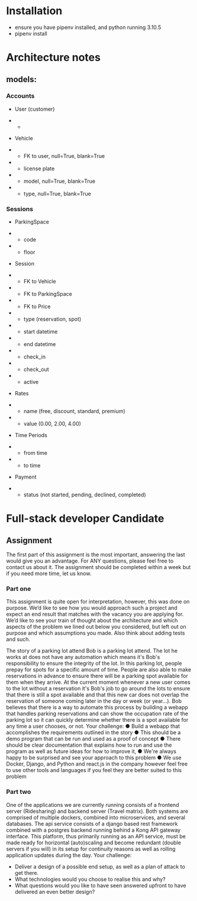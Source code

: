 # Installation

- ensure you have pipenv installed, and python running 3.10.5
- pipenv install

# Architecture notes

## models:

### Accounts

- User (customer)
- -

- Vehicle
- - FK to user, null=True, blank=True
- - license plate
- - model, null=True, blank=True
- - type, null=True, blank=True

### Sessions

- ParkingSpace
- - code
- - floor

- Session
- - FK to Vehicle
- - FK to ParkingSpace
- - FK to Price
- - type (reservation, spot)
- - start datetime
- - end datetime
- - check_in
- - check_out
- - active

- Rates
- - name (free, discount, standard, premium)
- - value (0.00, 2.00, 4.00)

- Time Periods
- - from time
- - to time

- Payment
- - status (not started, pending, declined, completed)

# Full-stack developer Candidate

## Assignment

The first part of this assignment is the most important, answering the last would give you an
advantage. For ANY questions, please feel free to contact us about it.
The assignment should be completed within a week but if you need more time, let us know.

### Part one

This assignment is quite open for interpretation, however, this was done on purpose. We’d like
to see how you would approach such a project and expect an end result that matches with the
vacancy you are applying for. We’d like to see your train of thought about the architecture and
which aspects of the problem we lined out below you considered, but left out on purpose and
which assumptions you made. Also think about adding tests and such.

The story of a parking lot attend
Bob is a parking lot attend. The lot he works at does not have any automation which means
it's Bob's responsibility to ensure the integrity of the lot. In this parking lot, people prepay for
spots for a specific amount of time. People are also able to make reservations in advance
to ensure there will be a parking spot available for them when they arrive. At the current
moment whenever a new user comes to the lot without a reservation it's Bob's job to go
around the lots to ensure that there is still a spot available and that this new car does not
overlap the reservation of someone coming later in the day or week (or year...). Bob believes
that there is a way to automate this process by building a webapp that handles parking
reservations and can show the occupation rate of the parking lot so it can quickly determine
whether there is a spot available for any time a user chooses, or not.
Your challenge:
● Build a webapp that accomplishes the requirements outlined in the story
● This should be a demo program that can be run and used as a proof of concept
● There should be clear documentation that explains how to run and use the program
as well as future ideas for how to improve it,
● We're always happy to be surprised and see your approach to this problem
● We use Docker, Django, and Python and react.js in the company however feel free to use
other tools and languages if you feel they are better suited to this problem

### Part two

One of the applications we are currently running consists of a frontend server (Ridesharing) and
backend server (Travel matrix). Both systems are comprised of multiple dockers, combined into
microservices, and several databases. The api service consists of a django based rest
framework combined with a postgres backend running behind a Kong API gateway interface.
This platform, thus primarily running as an API service, must be made ready for horizontal
(auto)scaling and become redundant (double servers if you will) in its setup for continuity
reasons as well as rolling application updates during the day.
Your challenge:

- Deliver a design of a possible end setup, as well as a plan of attack to get there.
- What technologies would you choose to realise this and why?
- What questions would you like to have seen answered upfront to have delivered an even
  better design?
